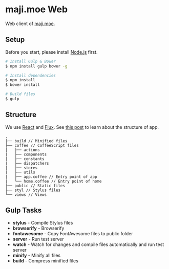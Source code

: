 # maji.moe Web

Web client of [maji.moe].

## Setup

Before you start, please install [Node.js] first.

``` bash
# Install Gulp & Bower
$ npm install gulp bower -g

# Install dependencies
$ npm install
$ bower install

# Build files
$ gulp
```

## Structure

We use [React] and [Flux]. See [this post][Flux Architecture] to learn about the structure of app.

```
.
├── build // Minified files
├── coffee // CoffeeScript files
|   ├── actions
|   ├── components
|   ├── constants
|   ├── dispatchers
|   ├── stores
|   ├── utils
|   ├── app.coffee // Entry point of app
|   └── home.coffee // Entry point of home
├── public // Static files
├── styl // Stylus files
└── views // Views
```

## Gulp Tasks

- **stylus** - Compile Stylus files
- **browserify** - Browserify
- **fontawesome** - Copy FontAwesome files to public folder
- **server** - Run test server
- **watch** - Watch for changes and compile files automatically and run test server
- **minify** - Minify all files
- **build** - Compress minified files

[maji.moe]: https://maji.moe/
[Node.js]: http://nodejs.org/
[React]: http://facebook.github.io/react/
[Flux]: http://facebook.github.io/flux/
[Flux Architecture]: http://facebook.github.io/flux/docs/overview.html#content